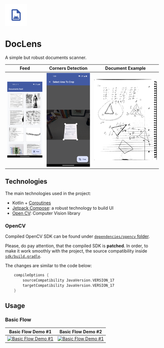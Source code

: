<img src="/images/logo.png" width="72" height="72">

# DocLens

A simple but robust documents scanner.

| Feed                               | Corners Detection                                    | Document Example                                         |
|------------------------------------|------------------------------------------------------|----------------------------------------------------------|
| ![Feed](./images/doclens_feed.png) | ![Corners Detection](./images/doclens_cropper_2.png) | ![Example](./images/doclens_char_threshold_sample_2.jpg) |


## Technologies

The main technologies used in the project: 

- Kotlin + [Coroutines](https://kotlinlang.org/docs/coroutines-overview.html)
- [Jetpack Compose](https://developer.android.com/jetpack/compose): a robust technology to build UI
- [Open CV](https://opencv.org/): Computer Vision library

### OpenCV

Compiled OpenCV SDK can be found under [`dependencies/opencv` folder](./dependencies/opencv).

Please, do pay attention, that the compiled SDK is **patched**. 
In order, to make it work smoothly with the project, the source compatibility inside [`sdk/build.gradle`](./dependencies/opencv/sdk/build.gradle).

The changes are similar to the code below:

```groovy
    compileOptions {
        sourceCompatibility JavaVersion.VERSION_17
        targetCompatibility JavaVersion.VERSION_17
    }
```

## Usage

### Basic Flow

| Basic Flow Demo #1                                                                                                 | Basic Flow Demo #2                                                                                                 |
|--------------------------------------------------------------------------------------------------------------------|--------------------------------------------------------------------------------------------------------------------|
| [![Basic Flow Demo #1](https://img.youtube.com/vi/Iv4XK7NAkAg/0.jpg)](https://www.youtube.com/watch?v=Iv4XK7NAkAg) | [![Basic Flow Demo #1](https://img.youtube.com/vi/54KG_SmAA2Y/0.jpg)](https://www.youtube.com/watch?v=54KG_SmAA2Y) |


